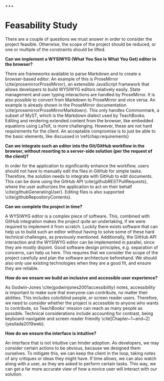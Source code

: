 +++
# Feasability Study

There are a couple of questions we must answer in order to consider the project feasible. Otherwise, the scope of the project should be reduced, or one or multiple of the constraints should be lifted.

**Can we implement a WYSIWYG (What You See Is What You Get) editor in the browser?**

There are frameworks available to parse Markdown and to create a browser-based editor. An example of this is ProseMirror \cite{prosemirrorProseMirror}, an extensible JavaScript framework that allows developers to build WYSIWYG editors relatively easily. State management and user typing interactions are handled by ProseMirror. It is also possible to convert from Markdown to ProseMirror and vice versa. An example is already shown in the ProseMirror documentation \cite{prosemirrorProseMirrorMarkdown}. This only handles Commonmark, a subset of MyST, which is the Markdown dialect used by TeachBooks. Editing and rendering extended content from the browser, like embedded equations using LaTeX, is more challenging. However, these are not hard requirements for the client. An acceptable compromise is to just be able to the basic elements, like discussed in \ref{chap:requirements}

**Can we integrate such an editor into the Git/GitHub workflow in the browser, without resorting to a server-side solution (per the request of the client)?**

In order for the application to significantly enhance the workflow, users should not have to manually edit the files in GitHub for simple tasks. Therefore, the solution needs to integrate with GitHub to edit documents. This can be done using the GitHub API \cite{githubRESTPullRequests}, where the user authorizes the application to act on their behalf \cite{githubGeneratingUser}. Editing files is also supported \cite{githubRepositoryContents}.

**Can we complete the project in time?**

A WYSIWYG editor is a complex piece of software. This, combined with GitHub integration makes the project quite an undertaking, if we were required to implement it from scratch. Luckily there exists software that can help us to build such an editor without having to solve some of these hard technical challenges, as previously mentioned. Additionally, the GitHub API interaction and the WYSIWYG editor can be implemented in parallel, since they are mostly disjoint. Good software design principles, e.g. separation of concerns, can help us here. This requires that we consider the scope of the project carefully and plan the software architecture beforehand. We should also only use existing technologies when they are a good fit, and ensure they are reliable.

**How do we ensure we build an inclusive and accessible user experience?**

As Godwin-Jones \cite{godwinjones2001accessibility} notes, accessibility is important to make sure that everyone can contribute, no matter their abilities. This includes colorblind people, or screen reader users. Therefore, we need to consider whether the project is accessible to anyone who wants to contribute, so TeachBooks’ mission can reach as many people as possible. Technical considerations include accounting for contrast, being keyboard-navigable and screen reader friendly \cite\[Chapter~1~and~2]{yesilada2019web}.

**How do we ensure the interface is intuitive?**

An interface that is not intuitive can hinder adoption. As developers, we may consider certain actions to be obvious, because we designed them ourselves. To mitigate this, we can keep the client in the loop, taking notes of any critiques or ideas they might have. If time allows, we can also watch along with a user, as they are asked to perform certain tasks. This way, we can get a far more accurate view of how a novice user will interact with our solution.